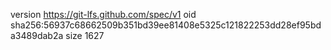 version https://git-lfs.github.com/spec/v1
oid sha256:56937c68662509b351bd39ee81408e5325c121822253dd28ef95bda3489dab2a
size 1627
